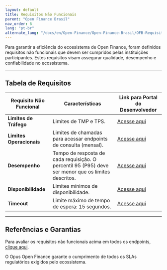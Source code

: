 ```yaml
---
layout: default
title: Requisitos Não Funcionais
parent: "Open Finance Brasil"
nav_order: 6
lang: "pt-br"
alternate_lang: "/docs/en/Open-Finance/Open-Finance-Brasil/OFB-RequisitosNF/"
---
```


Para garantir a eficiência do ecossistema de Open Finance, foram definidos requisitos não funcionais que devem ser cumpridos pelas instituições participantes. Estes requisitos visam assegurar qualidade, desempenho e confiabilidade no ecossistema.

---

## Tabela de Requisitos

| **Requisito Não Funcional**          | **Características**                                                                                      | **Link para Portal do Desenvolvedor**                                                                                   |
|-------------------------------------------|----------------------------------------------------------------------------------------------------------|------------------------------------------------------------------------------------------------------------------------|
| **Limites de Tráfego**      | Limites de TMP e TPS.                                                                                   | [Acesse aqui](https://openfinancebrasil.atlassian.net/wiki/spaces/OF/pages/17989722/Limites+de+tr+fego)                |
| **Limites Operacionais**    | Limites de chamadas para acessar endpoints de consulta (mensal).                                        | [Acesse aqui](https://openfinancebrasil.atlassian.net/wiki/spaces/OF/pages/17924220/Limites+operacionais)             |
| **Desempenho**              | Tempo de resposta de cada requisição. O percentil 95 (P95) deve ser menor que os limites descritos.     | [Acesse aqui](https://openfinancebrasil.atlassian.net/wiki/spaces/OF/pages/17891396/Desempenho)                       |
| **Disponibilidade**         | Limites mínimos de disponibilidade.                                                                    | [Acesse aqui](https://openfinancebrasil.atlassian.net/wiki/spaces/OF/pages/17891406/Disponibilidade)                  |
| **Timeout**                 | Limite máximo de tempo de espera: 15 segundos.                                                         | [Acesse aqui](https://openfinancebrasil.atlassian.net/wiki/spaces/OF/pages/17891413/Timeout)                          |

---

## Referências e Garantias

Para avaliar os requisitos não funcionais acima em todos os endpoints, [clique aqui](https://openfinancebrasil.atlassian.net/wiki/spaces/OF/pages/17989722/Limites+de+tr+fego).

O Opus Open Finance garante o cumprimento de todos os SLAs regulatórios exigidos pelo ecossistema.

